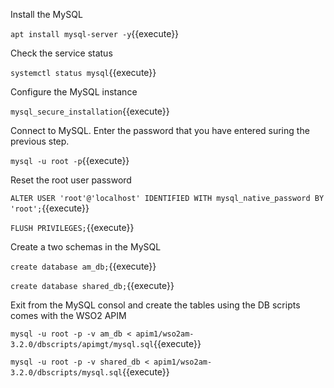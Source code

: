 Install the MySQL 

`apt install mysql-server -y`{{execute}}

Check the service status

`systemctl status mysql`{{execute}}

Configure the MySQL instance

`mysql_secure_installation`{{execute}}

Connect to MySQL. Enter the password that you have entered suring the previous step.

`mysql -u root -p`{{execute}}

Reset the root user password

`ALTER USER 'root'@'localhost' IDENTIFIED WITH mysql_native_password BY 'root';`{{execute}}

`FLUSH PRIVILEGES;`{{execute}}

Create a two schemas in the MySQL

`create database am_db;`{{execute}}

`create database shared_db;`{{execute}}

Exit from the MySQL consol and create the tables using the DB scripts comes with the WSO2 APIM

`mysql -u root -p -v am_db < apim1/wso2am-3.2.0/dbscripts/apimgt/mysql.sql`{{execute}}

`mysql -u root -p -v shared_db < apim1/wso2am-3.2.0/dbscripts/mysql.sql`{{execute}}



